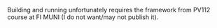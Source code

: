 Building and running unfortunately requires the framework from PV112 course at FI MUNI (I do not want/may not publish it).

